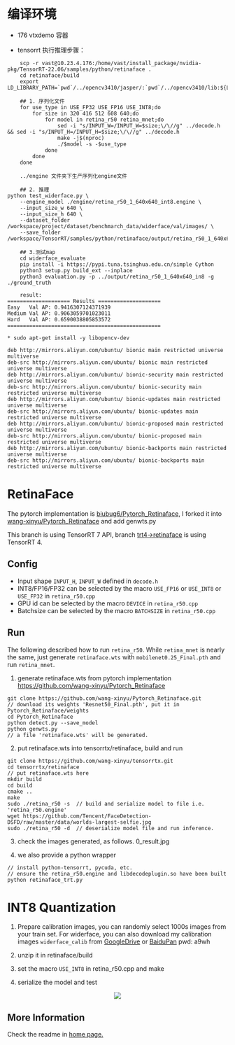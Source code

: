 # 编译环境
* 176 vtxdemo 容器

* tensorrt 执行推理步骤：
```   
    scp -r vast@10.23.4.176:/home/vast/install_package/nvidia-pkg/TensorRT-22.06/samples/python/retinaface .
    cd retinaface/build
    export LD_LIBRARY_PATH=`pwd`/../opencv3410/jasper/:`pwd`/../opencv3410/lib:${LD_LIBRARY_PATH}
    
    ## 1. 序列化文件
    for use_type in USE_FP32 USE_FP16 USE_INT8;do
        for size in 320 416 512 608 640;do
            for model in retina_r50 retina_mnet;do
                sed -i "s/INPUT_W=/INPUT_W=$size;\/\//g" ../decode.h && sed -i "s/INPUT_H=/INPUT_H=$size;\/\//g" ../decode.h
                make -j$(nproc)
                ./$model -s -$use_type
            done 
        done
    done
    
    ../engine 文件夹下生产序列化engine文件

    ## 2. 推理
python test_widerface.py \
    --engine_model ./engine/retina_r50_1_640x640_int8.engine \
    --input_size_w 640 \
    --input_size_h 640 \
    --dataset_folder /workspace/project/dataset/benchmarch_data/widerface/val/images/ \
    --save_folder /workspace/TensorRT/samples/python/retinaface/output/retina_r50_1_640x640_int8

    ## 3.测试map
    cd widerface_evaluate
    pip install -i https://pypi.tuna.tsinghua.edu.cn/simple Cython
    python3 setup.py build_ext --inplace
    python3 evaluation.py -p ../output/retina_r50_1_640x640_in8 -g ./ground_truth
    
    result:
==================== Results ====================
Easy   Val AP: 0.9416307124371939
Medium Val AP: 0.9063059701023011
Hard   Val AP: 0.6590038805853572
=================================================

* sudo apt-get install -y libopencv-dev

deb http://mirrors.aliyun.com/ubuntu/ bionic main restricted universe multiverse
deb-src http://mirrors.aliyun.com/ubuntu/ bionic main restricted universe multiverse
deb http://mirrors.aliyun.com/ubuntu/ bionic-security main restricted universe multiverse
deb-src http://mirrors.aliyun.com/ubuntu/ bionic-security main restricted universe multiverse
deb http://mirrors.aliyun.com/ubuntu/ bionic-updates main restricted universe multiverse
deb-src http://mirrors.aliyun.com/ubuntu/ bionic-updates main restricted universe multiverse
deb http://mirrors.aliyun.com/ubuntu/ bionic-proposed main restricted universe multiverse
deb-src http://mirrors.aliyun.com/ubuntu/ bionic-proposed main restricted universe multiverse
deb http://mirrors.aliyun.com/ubuntu/ bionic-backports main restricted universe multiverse
deb-src http://mirrors.aliyun.com/ubuntu/ bionic-backports main restricted universe multiverse
```
    

# RetinaFace

 The pytorch implementation is [biubug6/Pytorch_Retinaface](https://github.com/biubug6/Pytorch_Retinaface), I forked it into 
[wang-xinyu/Pytorch_Retinaface](https://github.com/wang-xinyu/Pytorch_Retinaface) and add genwts.py

This branch is using TensorRT 7 API, branch [trt4->retinaface](https://github.com/wang-xinyu/tensorrtx/tree/trt4/retinaface) is using TensorRT 4.

## Config

- Input shape `INPUT_H`, `INPUT_W` defined in `decode.h`
- INT8/FP16/FP32 can be selected by the macro `USE_FP16` or `USE_INT8` or `USE_FP32` in `retina_r50.cpp`
- GPU id can be selected by the macro `DEVICE` in `retina_r50.cpp`
- Batchsize can be selected by the macro `BATCHSIZE` in `retina_r50.cpp`

## Run

The following described how to run `retina_r50`. While `retina_mnet` is nearly the same, just generate `retinaface.wts` with `mobilenet0.25_Final.pth` and run `retina_mnet`.

1. generate retinaface.wts from pytorch implementation https://github.com/wang-xinyu/Pytorch_Retinaface

```
git clone https://github.com/wang-xinyu/Pytorch_Retinaface.git
// download its weights 'Resnet50_Final.pth', put it in Pytorch_Retinaface/weights
cd Pytorch_Retinaface
python detect.py --save_model
python genwts.py
// a file 'retinaface.wts' will be generated.
```

2. put retinaface.wts into tensorrtx/retinaface, build and run

```
git clone https://github.com/wang-xinyu/tensorrtx.git
cd tensorrtx/retinaface
// put retinaface.wts here
mkdir build
cd build
cmake ..
make
sudo ./retina_r50 -s  // build and serialize model to file i.e. 'retina_r50.engine'
wget https://github.com/Tencent/FaceDetection-DSFD/raw/master/data/worlds-largest-selfie.jpg
sudo ./retina_r50 -d  // deserialize model file and run inference.
```

3. check the images generated, as follows. 0_result.jpg

4. we also provide a python wrapper

```
// install python-tensorrt, pycuda, etc.
// ensure the retina_r50.engine and libdecodeplugin.so have been built
python retinaface_trt.py
```

# INT8 Quantization

1. Prepare calibration images, you can randomly select 1000s images from your train set. For widerface, you can also download my calibration images `widerface_calib` from [GoogleDrive](https://drive.google.com/drive/folders/1s7jE9DtOngZMzJC1uL307J2MiaGwdRSI?usp=sharing) or [BaiduPan](https://pan.baidu.com/s/1GOm_-JobpyLMAqZWCDUhKg) pwd: a9wh

2. unzip it in retinaface/build

3. set the macro `USE_INT8` in retina_r50.cpp and make

4. serialize the model and test

<p align="center">
<img src="https://user-images.githubusercontent.com/15235574/78901890-9077fb80-7aab-11ea-94f1-237f51fcc347.jpg">
</p>

## More Information

Check the readme in [home page.](https://github.com/wang-xinyu/tensorrtx)


